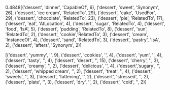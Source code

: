 0.4848[('dessert', 'dinner', 'CapableOf', 6),
 ('dessert', 'sweet', 'Synonym', 26),
 ('dessert', 'ice cream', 'RelatedTo', 29),
 ('dessert', 'cake', 'UsedFor', 29),
 ('dessert', 'chocolate', 'RelatedTo', 23),
 ('dessert', 'pie', 'RelatedTo', 17),
 ('dessert',       'eat', 'AtLocation', 4),
 ('dessert', 'sugar', 'RelatedTo', 4),
 ('dessert', 'food', 'IsA', 5),
 ('dessert', 'pudding', 'RelatedTo',     8),
 ('dessert', 'sun', 'RelatedTo', 2),
 ('dessert', 'cookie','RelatedTo', 3),
 ('dessert', 'cream', 'InstanceOf', 4),
 ('dessert',     'sand', 'RelatedTo', 3),
 ('dessert', 'pastry', 'IsA', 2),
 ('dessert', 'afters', 'Synonym', 2)]

 [('dessert', 'yummy', '<NULL>', 9),
 ('dessert', 'cookies', '<NULL>', 4),
 ('dessert', 'yum', '<NULL>', 4),
 ('dessert', 'tasty', '<NULL>', 4),
 ('dessert', 'desert',        '<NULL>', 15),
 ('dessert', 'cherry', '<NULL>', 3),
 ('dessert', 'creamy', '<NULL>', 2),
 ('dessert', 'delicious', '<NULL>', 4),
 ('dessert','sugary', '<NULL>', 2),
 ('dessert', 'whipped cream', '<NULL>', 2),
 ('dessert', 'treat', '<NULL>', 4),
 ('dessert',  'sweets', '<NULL>', 3),
 ('dessert', 'fattening', '<NULL>', 2),
 ('dessert', 'stressed', '<NULL>', 2),
 ('dessert', 'plate', '<NULL>',   3),
 ('dessert', 'dry', '<NULL>', 2),
 ('dessert', 'cold', '<NULL>', 2)]
